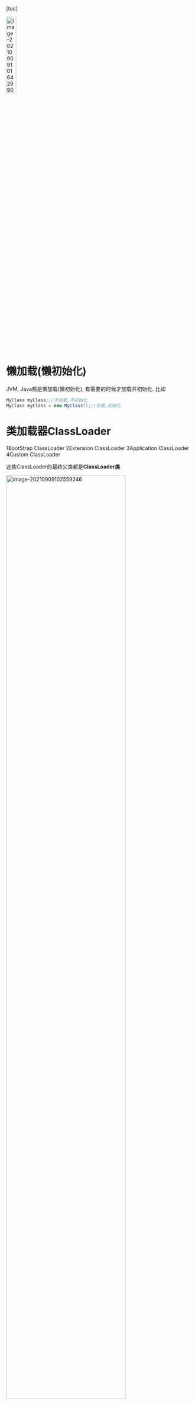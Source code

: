 [toc]

<img src="imgs/image-20210909101642990.png" alt="image-20210909101642990" style="width:23%;" />

# 懒加载(懒初始化)

JVM, Java都是懒加载(懒初始化), 有需要的时候才加载并初始化. 比如

```java
MyClass myClass;//不加载,不初始化
MyClass myClass = new MyClass();//加载,初始化
```

# 类加载器ClassLoader

1BootStrap ClassLoader 2Extension ClassLoader 3Application ClassLoader 4Custom ClassLoader

这些ClassLoader的最终父类都是**ClassLoader类**

<img src="imgs/image-20210909102559246.png" alt="image-20210909102559246" style="width:80%;" />

类加载器通过自己的loadClass()方法来加载类(不初始化), 方法是通过findClass()来查找要加载的class在不在自己这一级的类加载器的目录中

## **加载顺序**

加载一个Class类的顺序也是有优先级的，类加载器从最底层开始往上的顺序是这样的

1. BootStrap ClassLoader：rt.jar, 

    只要类.class.getClassLoader()输出**null**则代表是BootStrap加载的.例如sout(String.class.getClassLoader())会输出null

2. Extension ClassLoader: 加载扩展的jar包

3. App ClassLoader：指定的classpath下面的jar包

    自定义的class类 也是app 加载的

    ![image-20210909104226363](imgs/image-20210909104226363.png)

4. Custom ClassLoader：自定义的**类加载器**, (**不是自定义类的加载器!**)

    extends ClassLoader类, **重写findClass()**方法, 来找目录中的.class文件

    ![image-20210909113925493](imgs/image-20210909113925493.png)

    ![image-20210909113955403](imgs/image-20210909113955403.png)

## **双亲委派机制**

![image-20210909105341883](imgs/image-20210909105341883.png)

当一个类收到了加载请求时，它是不会先自己去尝试加载的，而是**委派给父类**去完成，比如我现在要new一个Person，这个Person是我们自定义的类，如果我们要加载它，就会先委派App ClassLoader -> 找其父类Extension ClassLoader -> 找其父类BootStrap ClassLoader,**只有当父类加载器都反馈自己无法完成这个请求（也就是父类加载器都没有找到加载所需的Class）时，子类加载器才会自行尝试加载**

为什么使用双亲委派机制? 加载位于rt.jar包中的类(比如String类)时不管是哪个加载器加载，最终都会委托到BootStrap ClassLoader进行加载，**这样保证了使用不同的类加载器得到的都是同一个结果, 比如自定义的java.lang.String就不会由App ClassLoader加载,只会用BootStrap ClassLoader加载保证了安全。**

其实这个也是一个隔离的作用，避免了我们的代码影响了JDK的代码，比如                               

```java
package java.lang;
public class String {
  	public String toString(){
      return "hello";
    }
  	public static void main(String[] args){
      String s = new String();
      s.toString();
    }
}
```

这种时候，我们的代码肯定会报错，因为在加载的时候其实是找到了**rt.jar中的String.class**，然后发现这也没有main方法

## 区别父加载器, 类加载器的加载器, 类加载器的父类加载器

父加载器 是第5行, 加载这个class的加载器

类加载器的加载器 是第6行代码, 所有类加载器都是由BootStrap加载来的, 所以输出null

类加载器的父类加载器 是第7行代码, app父类加载器是ext

![image-20210909110306297](imgs/image-20210909110306297.png)

## 反射底层的原理就是通过类加载器动态加载class

反射中,通过ClassLoader类 来获取class对象(不初始化):

```java
Class clazz = ClassLoader.loadClass("cn.javaguide.TargetObject");
```

举个例子, 我们可用**自定义class**的**ClassLoader(即App ClassLoader)的loadClass()方法**来加载另一个自定义class(不初始化):

```java
Class clazz = myClass1.class.getClassLoader().loadClass(com.stiee.myClass2);
```



# Java内存区域

## 运行时数据区域

1.8之前

<img src="imgs/JVM%E8%BF%90%E8%A1%8C%E6%97%B6%E6%95%B0%E6%8D%AE%E5%8C%BA%E5%9F%9F.png" alt="img" style="width:50%;" />

1.7: **字符串常量池**从方法区移到**堆**中, 这里**没有提到运行时常量池**,也就是说字符串常量池被单独拿到堆,**运行时常量池剩下的东西还在方法区**, 也就是 hotspot 中的**永久代** 。

1.8: hotspot **移除了永久代**用**元空间**(Metaspace)代替, 这时候**字符串常量池还在堆**, **运行时常量池还在方法区**, 只不过**方法区**的实现从**永久代**变成了**元空间**(Metaspace)

<img src="imgs/Java%E8%BF%90%E8%A1%8C%E6%97%B6%E6%95%B0%E6%8D%AE%E5%8C%BA%E5%9F%9FJDK1.8.png" alt="img" style="width:50%;" />

**线程私有的：**

- 程序计数器
- 虚拟机栈
- 本地方法栈

**线程共享的：**

- 堆
- 方法区
- 直接内存 (非运行时数据区的一部分)

### 线程私有的

#### 程序计数器

它的**生命周期**随着线程的创建而创建，随着线程的结束而死亡。

**程序计数器主要有两个作用：**

1. 字节码解释器通过改变程序计数器来依次读取指令，从而实现代码的流程控制，如：顺序执行、选择、循环、异常处理。
2. 在多线程的情况下，程序计数器用于记录当前线程执行的位置，从而当线程被切换回来的时候能够知道该线程上次运行到哪儿了。

**注意：程序计数器是唯一一个不会出现 `OutOfMemoryError` 的内存区域.**

#### Java 虚拟机栈

**它的生命周期和线程相同**

在线程创建时虚拟机栈会被创建，每个**java方法**在在执行的同时都会创建一个**栈帧**，用于存放**局部变量表，操作数栈，动态链接，方法出口**等信息。每一个**方法**从调用直至执行完成，都对应着一个**栈帧**在虚拟机栈中**入栈到出栈**的过程。

**每一次函数方法调用都会有一个对应的栈帧被压入 Java 栈，每一个函数调用结束后，都会有一个栈帧被弹出。**

Java 方法有两种返回方式：

1. return 语句。
2. 抛出异常。

不管哪种返回方式都会导致栈帧被弹出。

**局部变量表主要存放了编译期可知的各种数据类型**（boolean、byte、char、short、int、float、long、double）、**对象引用**（reference 类型，它不同于对象本身，可能是一个指向对象起始地址的引用指针，也可能是指向一个代表对象的句柄或其他与此对象相关的位置）。

**Java 虚拟机栈会出现两种错误：`StackOverFlowError` 和 `OutOfMemoryError`。**

- **`StackOverFlowError`：** 若 Java 虚拟机栈的内存大小**不允许**动态扩展，那么当线程请求栈的深度超过当前 Java 虚拟机栈的最大深度的时候，就抛出 StackOverFlowError 错误。

    - 比如一个方法执行100次

        ```java
        public class Test {
            public static void main(String[] args) {
                  method();
            }
        //递归调用导致 StackOverflowError
            public static void method(){
                method();
            }
        }
        ```

        

- **`OutOfMemoryError`：** Java 虚拟机栈的内存大小**可以**动态扩展， 如果虚拟机在动态扩展栈时无法申请到足够的内存空间，则抛出`OutOfMemoryError`异常。

    - 当Java 程序启动一个新线程时，若**没有足够的空间为该线程分配Java虚拟机栈**(一个线程Java栈的大小由-Xss设置决定)，JVM将抛出OutOfMemoryError异常。

![img](imgs/%E3%80%8A%E6%B7%B1%E5%85%A5%E7%90%86%E8%A7%A3%E8%99%9A%E6%8B%9F%E6%9C%BA%E3%80%8B%E7%AC%AC%E4%B8%89%E7%89%88%E7%9A%84%E7%AC%AC2%E7%AB%A0-%E8%99%9A%E6%8B%9F%E6%9C%BA%E6%A0%88.png)

#### 本地方法栈

和虚拟机栈所发挥的作用非常相似，区别是： **虚拟机栈为虚拟机执行 Java 方法 （也就是字节码）服务，而本地方法栈则为虚拟机使用到的 Native 方法服务。** 在 HotSpot 虚拟机中和 Java 虚拟机栈合二为一。

本地方法被执行的时候，在本地方法栈也会创建一个栈帧，用于存放该本地方法的局部变量表、操作数栈、动态链接、出口信息。

方法执行完毕后相应的栈帧也会出栈并释放内存空间，也会出现 `StackOverFlowError` 和 `OutOfMemoryError` 两种错误(原因同上)。

### 线程共享的

#### 堆

Java 虚拟机所管理的内存中最大的一块，Java 堆是所有线程共享的一块内存区域，在虚拟机启动时创建。**堆存放<u>对象实例</u>，几乎所有的对象实例以及数组都在这里分配内存。**

> 从 JDK 1.7 开始已经默认开启逃逸分析，如果某些方法中的**对象引用**没有被返回或者**未被外面使用（也就是未逃逸出去）**，那么对象可以直接在**栈**上**分配内存**, 减小**堆**内存的使用;
>
> 逃逸分析的优化:
>
> ```java
> StringBuilder sb = new StringBuilder("abc");
> 
> return sb;
> //可以改为：
> return sb.toString();
> ```
>
> 这是一种优化案例，把 StringBuilder 变量控制在了当前方法之内，没有逃出当前方法作用域。
>
> 通过[**逃逸分析**](http://mp.weixin.qq.com/s?__biz=MzI3ODcxMzQzMw==&mid=2247489776&idx=1&sn=74a93cea618aec7ff5af173f9b6a0626&chksm=eb539dc6dc2414d09a6277579edda97648ab42cce2da846746d7d85f65a3a250b412eb4a6d8b&scene=21#wechat_redirect)还能实现同步消除（synchronization elision），举个例子：
>
> ```java
> private void someMethod() {
>     Object lockObject = new Object();
>     synchronized (lockObject) {
>       System.out.println(lockObject.hashCode());
>     }
> }
> ```
>
> lockObject这个锁对象的生命期只在someMethod()方法中，并不存在多线程访问的问题，所以synchronized块并无意义，会被优化掉：
>
> ```java
> private void someMethod() {
>     Object lockObject = new Object();
>     System.out.println(lockObject.hashCode());
> }
> ```

Java 堆是垃圾收集器管理的主要区域，因此也被称作**GC 堆（Garbage Collected Heap）**。从垃圾回收的角度，由于现在收集器基本都采用分代垃圾收集算法，所以 Java 堆还可以细分为：**新生代,老年代**；新生代又可分为：Eden 区、From Survivor区、To Survivor 区。**进一步划分的目的是更好地回收内存，或者更快地分配内存。**

在 JDK 7 版本及 JDK 7 版本之前，堆内存被通常分为下面三部分：

1. 新生代内存(Young Generation)
2. 老生代(Old Generation)
3. 永生代(Permanent Generation)

<img src="imgs/JVM%E5%A0%86%E5%86%85%E5%AD%98%E7%BB%93%E6%9E%84-JDK7.png" alt="JVM堆内存结构-JDK7" style="width:50%;" />

JDK 8 版本之后方法区（HotSpot 的永久代）被彻底移除了（JDK1.7 就已经开始了），取而代之是**元空间**，元空间使用的是直接内存。

<img src="imgs/JVM%E5%A0%86%E5%86%85%E5%AD%98%E7%BB%93%E6%9E%84-jdk8.png" alt="JVM堆内存结构-JDK8" style="width:50%;" />

**上图所示的 Eden 区、两个 Survivor 区都属于新生代（为了区分，这两个 Survivor 区域按照顺序被命名为 from 和 to），中间一层属于老年代。**

大部分情况，对象都会首先在 Eden 区域分配，在一次新生代垃圾回收后，如果对象还存活，则会进入 s0 或者 s1，并且对象的年龄还会加 1(Eden 区->Survivor 区后对象的初始年龄变为 1)，当它的年龄增加到一定程度（默认为 15 岁），就会被晋升到老年代中。对象晋升到老年代的年龄阈值，可以通过参数 `-XX:MaxTenuringThreshold` 来设置。

> **🐛 修正（参见：[issue552](https://github.com/Snailclimb/JavaGuide/issues/552)）** ：“Hotspot 遍历所有对象时，按照年龄从小到大对其所占用的大小进行累积，当累积的某个年龄大小超过了 survivor 区的一半时，取这个年龄和 MaxTenuringThreshold 中更小的一个值，作为新的晋升年龄阈值”。
>
> **动态年龄计算的代码如下**
>
> ```java
> uint ageTable::compute_tenuring_threshold(size_t survivor_capacity) {
> 	//survivor_capacity是survivor空间的大小
>     size_t desired_survivor_size = (size_t)((((double) 					survivor_capacity)*TargetSurvivorRatio)/100);
>     size_t total = 0;
>     uint age = 1;
> while (age < table_size) {
>     total += sizes[age];//sizes数组是每个年龄段对象大小
>     if (total > desired_survivor_size) break;
>     		age++;
> }
> uint result = age < MaxTenuringThreshold ? age : MaxTenuringThreshold;
> 	...
> }
> ```
>
> 

堆这里最容易出现的就是 **OutOfMemoryError** 错误，并且出现这种错误之后的表现形式还会有几种，比如：

1. **`java.lang.OutOfMemoryError: GC Overhead Limit Exceeded`** ： 当 JVM 花太多时间执行垃圾回收并且只能回收很少的堆空间时，就会发生此错误。
2. **`java.lang.OutOfMemoryError: Java heap space`** :假如在创建新的对象时, 堆内存中的空间不足以存放新创建的对象, 就会引发此错误。(和配置的最大堆内存有关，且受制于物理内存大小。最大堆内存可通过`-Xmx`参数配置，若没有特别配置，将会使用默认值，详见：[Default Java 8 max heap size](https://stackoverflow.com/questions/28272923/default-xmxsize-in-java-8-max-heap-size))
3. ......

#### 方法区(永久代)

方法区与 Java 堆一样，是各个线程共享的内存区域，它用于存储已被虚拟机加载的**类信息、常量、静态变量、即时编译器编译后的代码**等数据。虽然 **Java 虚拟机规范把方法区描述为堆的一个逻辑部分**，但是它却有一个别名叫做 **Non-Heap（非堆）**，目的应该是与 Java 堆区分开来。

方法区无法满足内存分配需求时，会抛出 OutOfMemoryError 异常。

**方法区也被称为永久代**。很多人都会分不清方法区和永久代的关系，为此我也查阅了文献。

##### 2.5.1 方法区和永久代的关系

> 《Java 虚拟机规范》只是规定了有方法区这么个概念和它的作用，并没有规定如何去实现它。那么，在不同的 JVM 上方法区的实现肯定是不同的了。 **方法区和永久代的关系很像 Java 中接口和类的关系，类实现了接口，而永久代就是 HotSpot 虚拟机对虚拟机规范中方法区的一种实现方式。** 也就是说，永久代是 HotSpot 的概念，方法区是 Java 虚拟机规范中的定义，是一种规范，而永久代是一种实现，一个是标准一个是实现，其他的虚拟机实现并没有永久代这一说法。

##### 2.5.2 常用参数

JDK 1.8 之前永久代还没被彻底移除的时候通常通过下面这些参数来调节方法区大小

```
-XX:PermSize=N //方法区 (永久代) 初始大小
-XX:MaxPermSize=N //方法区 (永久代) 最大大小,超过这个值将会抛出 OutOfMemoryError 异常:java.lang.OutOfMemoryError: PermGen
```

相对而言，**垃圾收集行为在这个区域是比较少出现的**，但并非数据进入方法区后就“永久存在”了。

JDK 1.8 的时候，方法区（HotSpot 的永久代）被彻底移除了（JDK1.7 就已经开始了），取而代之是元空间，元空间使用的是直接内存。

下面是一些常用参数：

```
-XX:MetaspaceSize=N //设置 Metaspace 的初始（和最小大小）
-XX:MaxMetaspaceSize=N //设置 Metaspace 的最大大小
```

与永久代很大的不同就是，如果不指定大小的话，随着更多类的创建，**虚拟机会耗尽所有可用的系统内存。**

##### 2.5.3 为什么要将永久代 (PermGen) 替换为元空间 (MetaSpace) 呢?

下图来自《深入理解 Java 虚拟机》第 3 版 2.2.5

![img](imgs/68747470733a2f2f696d672d626c6f672e6373646e696d672e636e2f32303231303432353133343530383131372e706e67.png)

1. 整个永久代有一个 JVM 本身设置的固定大小上限，无法进行调整，而**元空间使用的是直接内存**，受本机可用内存的限制，虽然元空间仍旧可能溢出，但是比原来出现的几率会更小。

    > 当元空间溢出时会得到如下错误： `java.lang.OutOfMemoryError: MetaSpace`

你可以使用 `-XX：MaxMetaspaceSize` 标志设置最大元空间大小，默认值为 unlimited，这意味着它只受系统内存的限制。`-XX：MetaspaceSize` 调整标志定义元空间的初始大小如果未指定此标志，则 Metaspace 将根据运行时的应用程序需求动态地重新调整大小。

1. 元空间里面存放的是类的元数据，这样加载多少类的元数据就不由 `MaxPermSize` 控制了, 而由系统的实际可用空间来控制，这样能加载的类就更多了。
2. 在 JDK8，合并 HotSpot 和 JRockit 的代码时, JRockit 从来没有一个叫永久代的东西, 合并之后就没有必要额外的设置这么一个永久代的地方了。

#### 运行时常量池

运行时常量池是**方法区的一部分**。Class 文件中除了有类的版本、字段、方法、接口等描述信息外，还有**常量池表（用于存放编译期生成的各种字面量和符号引用）**

既然运行时常量池是方法区的一部分，自然受到方法区内存的限制，当常量池无法再申请到内存时会抛出 **OutOfMemoryError** 错误。

> **🐛 修正（参见：[issue747](https://github.com/Snailclimb/JavaGuide/issues/747)，[reference](https://blog.csdn.net/q5706503/article/details/84640762)）** ：
>
> 1. **JDK1.7 之前运行时常量池逻辑包含字符串常量池存放在方法区, 此时 hotspot 虚拟机对方法区的实现为永久代**
> 2. **JDK1.7 <u>字符串常量池</u>被从方法区拿到了堆中, 这里没有提到运行时常量池,也就是说字符串常量池被单独拿到堆,<u>运行时常量池剩下的东西还在方法区</u>, 也就是 hotspot 中的永久代 。**
> 3. **JDK1.8 hotspot 移除了永久代用元空间(Metaspace)取而代之, 这时候字符串常量池还在堆, 运行时常量池还在方法区, 只不过方法区的实现从永久代变成了元空间(Metaspace)**

相关问题：JVM 常量池中存储的是对象还是引用呢？： https://www.zhihu.com/question/57109429/answer/151717241 by RednaxelaFX

#### 直接内存

**直接内存并不是虚拟机运行时数据区的一部分，也不是虚拟机规范中定义的内存区域，但是这部分内存也被频繁地使用。而且也可能导致 OutOfMemoryError 错误出现。**

JDK1.4 中新加入的 **NIO(New Input/Output) 类**，引入了一种基于**通道（Channel）与缓存区（Buffer）的 I/O 方式，它可以直接使用 Native 函数库直接分配堆外内存，然后通过一个存储在 Java 堆中的 DirectByteBuffer 对象作为这块内存的引用进行操作。这样就能在一些场景中显著提高性能，因为避免了在 Java 堆和 Native 堆之间来回复制数据**。

**本机直接内存的分配不会受到 Java 堆的限制，但是，既然是内存就会受到本机总内存大小以及处理器寻址空间的限制。**

### [String s1 = new String("abc");这句话创建了几个字符串对象？](https://snailclimb.gitee.io/javaguide/#/docs/java/jvm/Java内存区域?id=_42-string-s1-new-stringquotabcquot这句话创建了几个字符串对象？)

**将创建 1 或 2 个字符串。如果池中已存在字符串常量“abc”，则只会在堆空间创建一个字符串常量“abc”。如果池中没有字符串常量“abc”，那么它将首先在常量池中创建，然后在堆空间中创建，因此将创建总共 2 个字符串对象。**

**验证：**

```java
String s1 = new String("abc");// 堆内存的地址值
String s2 = "abc";
System.out.println(s1 == s2);// 输出 false,因为一个是堆内存，一个是常量池的内存，故两者是不同的。
System.out.println(s1.equals(s2));// 输出 true
```

# HotSpot 虚拟机在Java堆中对象分配布局访问的过程

通过上面的介绍我们大概知道了虚拟机的内存情况，下面我们来详细的了解一下 HotSpot 虚拟机在 Java 堆中对象分配、布局和访问的全过程。

### 创建对象的例子:

[先举个例子 5分30秒开始](https://www.bilibili.com/video/BV1AP4y1W7un?p=30):

```java
class C1 {
  	public static int count = 2;
  	public static C1 c1 = new C1();
  	private C1(){
      	count++;
    }
}
class C2 {
  	public static C2 c2 = new C2();
  	public static int count = 2;
  	private C2(){
      	count++;
    }
}
public class myClass{
  	public static void main(String[] args){
      	System.out.println(C1.count);//3
      	System.out.println(C2.count);//2
    }
}
```

C1中:

- **C1**, 刚被加载,没new的时候, count先被赋**初始化零值0**;
- **new C1()**, 的时候 **执行static方法**count被赋**初始值2**
- 然后**new C1()**调用Constructor C1()函数将count++, count被赋值**3**;
- 输出3

C2中:

- **C2 c2**, 刚创建, count被赋**初始化零值**0;
- **new C2()** 调用Constructor C2()函数将count++, count被赋值**1**;
- **执行static方法** count被赋**初始值2**;
- 输出2



### 对象的创建步骤 String s = new String("abc");

下图便是 Java 对象的创建过程，我建议最好是能默写出来，并且要掌握每一步在做什么。 ![Java创建对象的过程](imgs/Java%E5%88%9B%E5%BB%BA%E5%AF%B9%E8%B1%A1%E7%9A%84%E8%BF%87%E7%A8%8B.png)

#### Step1:类加载检查

虚拟机遇到一条 **new** 指令时，首先将去检查这个指令的参数是否能在**常量池中定位到这个类的符号引用**，并且检查这个**符号引用**代表的**类**是否已被**加载、解析和初始化过**。如果没有，那必须先执行相应的类加载过程。

#### Step2:分配内存

在**类加载检查**通过后，接下来虚拟机将为新生对象**分配内存**。对象所需的内存大小在类加载完成后便可确定，为对象分配空间的任务等同于把一块确定大小的内存从 Java 堆中划分出来。**分配方式**有 **“指针碰撞”** 和 **“空闲列表”** 两种，**选择哪种分配方式由 Java 堆是否规整决定，而 Java 堆是否规整又由所采用的垃圾收集器是否带有压缩整理功能决定**。

**内存分配的两种方式：（补充内容，需要掌握）**

![image-20210908162553659](imgs/image-20210908162553659-1089555.png)

选择以上两种方式中的哪一种，取决于 Java 堆内存是否规整。而 Java 堆内存是否规整，取决于 GC 收集器的算法是"**标记-清除**"，还是"**标记-整理**"（也称作"标记-压缩"），值得注意的是，**复制算法内存也是规整的**

**内存分配并发问题（补充内容，需要掌握）**

在创建对象的时候有一个很重要的问题，就是线程安全，因为在实际开发过程中，创建对象是很频繁的事情，作为虚拟机来说，必须要保证线程是安全的，通常来讲，虚拟机采用两种方式来保证线程安全：

- **CAS+自旋：** CAS 是乐观锁的一种实现方式。所谓乐观锁就是，每次不加锁而是假设没有冲突而去完成某项操作，如果因为冲突失败就重试，直到成功为止。**虚拟机采用 CAS 配上失败重试的方式保证更新操作的原子性。**
- **TLAB：** 为每一个线程预先在 Eden 区分配一块儿内存，JVM 在给线程中的对象分配内存时，首先在 TLAB 分配，当对象大于 TLAB 中的剩余内存或 TLAB 的内存已用尽时，再采用上述的 CAS 进行内存分配

#### Step3:初始化零值

内存分配完成后，虚拟机需要将分配到的**内存空间都初始化为零值**（不包括对象头），这一步操作**保证了对象的实例字段在 Java 代码中可以不赋初始值就直接使用**，程序能访问到这些字段的数据类型所对应的零值。

#### Step4:设置对象头(mark word?)

初始化零值完成之后，**虚拟机要对对象进行必要的设置**，例如这个对象是**哪个类的实例、如何才能找到类的元数据信息、对象的哈希码、对象的 GC 分代年龄**等信息。 **这些信息存放在对象头中。** 另外，根据虚拟机当前运行状态的不同，如是否启用**偏向锁**等，对象头会有不同的设置方式。

#### Step5:执行 init 方法(初始化方法)

在上面工作都完成之后，从虚拟机的视角来看，一个新的对象已经产生了，但从 Java 程序的视角来看，对象创建才刚开始，`<init>` 方法还没有执行，所有的字段都还为零。所以一般来说，执行 new 指令之后会接着执行 `<init>` 方法，把对象按照程序员的意愿进行初始化，这样一个真正可用的对象才算完全产生出来。

### 3.2 对象的内存布局

在 Hotspot 虚拟机中，对象在内存中的布局可以分为 3 块区域：**对象头**、**实例数据**和**对齐填充**。

**Hotspot 虚拟机的对象头包括两部分信息**，**第一部分用于存储对象自身的运行时数据**（哈希码、GC 分代年龄、锁状态标志等等），**另一部分是类型指针**，即对象指向它的类元数据的指针，虚拟机通过这个指针来确定这个对象是那个类的实例。

**实例数据部分是对象真正存储的有效信息**，也是在程序中所定义的各种类型的字段内容。

**对齐填充部分不是必然存在的，也没有什么特别的含义，仅仅起占位作用。** 因为 Hotspot 虚拟机的自动内存管理系统要求对象起始地址必须是 8 字节的整数倍，换句话说就是对象的大小必须是 8 字节的整数倍。而对象头部分正好是 8 字节的倍数（1 倍或 2 倍），因此，当对象实例数据部分没有对齐时，就需要通过对齐填充来补全。

### 3.3 对象的访问定位

建立对象就是为了使用对象，我们的 Java 程序通过栈上的 reference 数据来操作堆上的具体对象。对象的访问方式由虚拟机实现而定，目前主流的访问方式有**① 使用句柄**和**② 直接指针**两种：

1. **句柄：** 如果使用句柄的话，那么 Java 堆中将会划分出一块内存来作为句柄池，reference 中存储的就是对象的句柄地址，而句柄中包含了对象实例数据与类型数据各自的具体地址信息；

    ![对象的访问定位-使用句柄](imgs/%E5%AF%B9%E8%B1%A1%E7%9A%84%E8%AE%BF%E9%97%AE%E5%AE%9A%E4%BD%8D-%E4%BD%BF%E7%94%A8%E5%8F%A5%E6%9F%84.png)

2. **直接指针：** 如果使用直接指针访问，那么 Java 堆对象的布局中就必须考虑如何放置访问类型数据的相关信息，而 reference 中存储的直接就是对象的地址。

![对象的访问定位-直接指针](https://github.com/Snailclimb/JavaGuide/raw/master/docs/java/jvm/pictures/java%E5%86%85%E5%AD%98%E5%8C%BA%E5%9F%9F/%E5%AF%B9%E8%B1%A1%E7%9A%84%E8%AE%BF%E9%97%AE%E5%AE%9A%E4%BD%8D-%E7%9B%B4%E6%8E%A5%E6%8C%87%E9%92%88.png)

**这两种对象访问方式各有优势。使用句柄来访问的最大好处是 reference 中存储的是稳定的句柄地址，在对象被移动时只会改变句柄中的实例数据指针，而 reference 本身不需要修改。使用直接指针访问方式最大的好处就是速度快，它节省了一次指针定位的时间开销。**

# JVM垃圾回收

Java 的自动内存管理主要是针对对象内存的回收和对象内存的分配。同时，Java 自动内存管理最核心的功能是 **堆** 内存中对象的分配与回收。

![image-20210908165443302](imgs/image-20210908165443302-1091285.png)

<img src="imgs/image-20210909090645691.png" alt="image-20210909090645691" style="width:50%;" />

目前主流的垃圾收集器都会采用分代回收算法，因此需要将堆内存分为新生代和老年代，这样我们就可以根据各个年代的特点选择合适的垃圾收集算法。

## JVM内存分配及判定代

### 对象优先在 eden 区分配

大多数情况下，对象在新生代中 eden 区分配。

当 eden 区没有足够空间进行分配时，虚拟机将发起一次 Minor GC, GC 期间虚拟机又发现当前数组无法存入 Survivor 幸存者区空间，所以只好通过 **分配担保机制** 把新生代的对象提前转移到老年代中去，老年代上的空间足够存放 当前数组，所以不会出现 Full GC。执行 Minor GC 后，后面分配的对象如果能够存在 eden 区的话，还是会在 eden 区分配内存

### 大对象直接进入老年代

大对象就是需要大量连续内存空间的对象（比如：字符串、数组）。

**为什么要这样呢？**

为了避免为大对象分配内存时由于分配担保机制带来的复制而降低效率。

### 长期存活的对象将进入老年代

既然虚拟机采用了分代收集的思想来管理内存，那么内存回收时就必须能识别哪些对象应放在新生代，哪些对象应放在老年代中。为了做到这一点，虚拟机给每个对象一个对象年龄（Age）计数器。

**如果对象在 Eden 出生并经过第一次 Minor GC 后仍然能够存活，并且能被 Survivor 容纳的话，将被移动到 Survivor 空间中，并将对象年龄设为 1. 对象在 Survivor 中每熬过一次 MinorGC,年龄就增加 1 岁，当它的年龄增加到一定程度（默认为 15 岁），就会被晋升到老年代中。对象晋升到老年代的年龄阈值，可以通过参数 `-XX:MaxTenuringThreshold` 来设置。**

## 判断对象死亡的方法

### 引用类型(强软弱虚-强度逐渐减弱)

无论是通过**引用计数法**判断对象引用数量，还是通过**可达性分析法**判断对象的**引用链**是否可达，判定对象的存活都与“引用”有关。

#### **1．(不回收)强引用（StrongReference）**

以前我们使用的大部分引用实际上都是强引用，这是使用最普遍的引用。如果一个对象具有强引用，**垃圾回收器绝不会回收它**。

**当内存空间不足，Java 虚拟机宁愿抛出 OutOfMemoryError 错误，使程序异常终止，也不会靠随意回收具有强引用的对象来解决内存不足问题。**

#### **2．(空间够不收,不够收)软引用（SoftReference）**

**如果内存空间足够，垃圾回收器就不会回收它，如果内存空间不足了，就会回收这些对象的内存。**只要垃圾回收器没有回收它，该对象就可以被程序使用。软引用可用来实现**内存敏感的高速缓存**。

软引用可以和一个引用队列（ReferenceQueue）联合使用，如果软引用所引用的对象被垃圾回收，JAVA 虚拟机就会把这个软引用加入到与之关联的引用队列中。

#### **3．(收)弱引用（WeakReference）**

弱引用与软引用的区别在于：**只具有弱引用的对象拥有更短暂的生命周期**。在垃圾回收器线程扫描它所管辖的内存区域的过程中，一旦发现了只具有弱引用的对象，**不管当前内存空间足够与否，都会回收它的内存**。不过，由于垃圾回收器是一个优先级很低的线程， 因此不一定会很快发现那些只具有弱引用的对象。

弱引用可以和一个引用队列（ReferenceQueue）联合使用，**如果弱引用所引用的对象被垃圾回收，Java 虚拟机就会把这个弱引用加入到与之关联的引用队列中???**。

#### **4．(收)虚引用（PhantomReference）**

"虚引用"顾名思义，就是形同虚设，与其他几种引用都不同，虚引用并不会决定对象的生命周期。如果一个对象仅持有虚引用，那么它就和没有任何引用一样，**在任何时候都可能被垃圾回收。**

**虚引用主要用来跟踪<u>对象被垃圾回收的活动</u>**。

**虚引用与软引用和弱引用的一个区别在于：** **虚引用必须和引用队列（ReferenceQueue）联合使用。**当垃圾回收器准备回收一个对象时，如果发现它还有虚引用，就会在回收对象的内存之前，把这个**虚引用加入到与之关联的引用队列中**。**程序可以通过判断引用队列中是否已经加入了虚引用，来了解被引用的对象是否将要被垃圾回收。程序如果发现某个虚引用已经被加入到引用队列，那么就可以在所引用的对象的内存被回收之前采取必要的行动。**

特别注意，在程序设计中一般**很少使用弱引用与虚引用**，使用**软引用的情况较多**，这是因为**软引用可以加速 JVM 对垃圾内存的回收速度，可以维护系统的运行安全，防止内存溢出（OutOfMemory）等问题的产生**。

### 对象是否可用?引用计数法(循环引用问题)

给对象中添加一个引用计数器，每当有一个地方引用它，计数器就加 1；当引用失效，计数器就减 1；任何时候计数器为 0 的对象就是不可能再被使用的。

**这个方法实现简单，效率高，但是目前主流的虚拟机中并没有选择这个算法来管理内存，其最主要的原因是它很难解决对象之间相互<u>循环引用</u>的问题。** 

所谓对象之间的相互引用问题，如下面代码所示：除了对象 objA 和 objB 相互引用着对方之外，这两个对象之间再无任何引用。但是他们因为互相引用对方，导致它们的引用计数器都不为 0，于是引用计数算法无法通知 GC 回收器回收他们。

```java
public class ReferenceCountingGc {
    Object instance = null;
	public static void main(String[] args) {
		ReferenceCountingGc objA = new ReferenceCountingGc();
		ReferenceCountingGc objB = new ReferenceCountingGc();
		objA.instance = objB;
		objB.instance = objA;
		objA = null;
		objB = null;

	}
}
```

### 对象是否可用? 可达性分析算法

这个算法的基本思想就是通过一系列的称为 **“GC Roots”** 的对象作为起点，从这些节点开始向下搜索，节点所走过的路径称为引用链，当一个对象到 GC Roots 没有任何**引用链**相连的话，则证明此对象是**不可用**的。

![可达性分析算法 ](imgs/72762049.png)

可作为 **GC Roots 的对象**包括下面几种:

- **虚拟机栈**(栈帧中的本地变量表)中引用的对象
- **本地方法栈**(Native 方法)中引用的对象
- **方法区**中**类静态属性**引用的对象
- **方法区**中**常量**引用的对象
- 所有**被同步锁持有**的对象

**GC Roots**是所有Java线程中处于**活跃状态**的**栈帧**, **静态引用**等指向**GC堆里的对象的引用**。换句话说，就是当前所有**正在被调用的方法**的**引用类型的参数/局部变量/临时值**。

### 如何判断一个常量是废弃常量？

运行时常量池(方法区的一部分)主要回收的是废弃的常量。那么，我们如何判断一个常量是废弃常量呢？

> 1. **JDK1.7 之前运行时常量池逻辑包含字符串常量池存放在方法区, 此时 hotspot 虚拟机对方法区的实现为永久代**
> 2. **JDK1.7 字符串常量池被从方法区拿到了堆中, 这里没有提到运行时常量池,也就是说字符串常量池被单独拿到堆,运行时常量池剩下的东西还在方法区, 也就是 hotspot 中的永久代** 。
> 3. **JDK1.8 hotspot 移除了永久代用元空间(Metaspace)取而代之, 这时候字符串常量池还在堆, 运行时常量池还在方法区, 只不过方法区的实现从永久代变成了元空间(Metaspace)**

假如在字符串常量池中存在字符串 "abc"，如果**当前没有任何 String 对象引用该字符串常量**的话，就说明常量 "abc" 就是废弃常量，如果这时发生内存回收的话而且有必要的话，"abc" 就会被系统清理出常量池了。

### 如何判断一个类是无用的类

**方法区**主要回收的是**无用的类**，如果类:

- **该类所有的实例都已经被回收，也就是 Java 堆中不存在该类的任何实例。**
- **加载该类的 `ClassLoader` 已经被回收。**
- **该类对应的 `java.lang.Class` 对象没有在任何地方被引用，无法在任何地方通过反射访问该类的方法。**

虚拟机可以对满足上述 3 个条件的无用类进行回收，这里说的仅仅是“可以”，而并不是和对象一样不使用了就会必然被回收。

### 如何判断是否回收该对象(两次标记对象)

<img src="imgs/%E6%A0%87%E8%AE%B0%E8%BF%87%E7%A8%8B.png" alt="标记过程" style="width:68%;" />

即使在可达性分析法中不可达的对象，也并非是“非死不可”的，这时候它们暂时处于“缓刑阶段”，要真正宣告一个**对象死亡**，至少要经历**两次标记**过程；可达性分析法中**不可达的对象被第一次标记**并且看**此对象是否有必要执行 finalize 方法。当对象没有覆盖 finalize 方法，或 finalize 方法已经被虚拟机调用过时，虚拟机将这两种情况视为没有必要执行finalize方法。**

**被判定为需要执行的对象**将会被放在一个队列中进行**第二次标记**，除非这个对象与**引用链上的任何一个对象建立关联**，否则就会**被真的回收**。

## 垃圾回收算法

### 标记-清除

该算法分为“标记”和“清除”阶段：首先**标记出所有不需要回收的对象**，在标记完成后统一**回收所有没有被标记的对象**。它是最基础的收集算法，后续的算法都是对其不足进行改进得到。

**缺点**:

1. **效率问题**
2. **空间问题（标记清除后会产生大量不连续的碎片）**

<img src="imgs/%E6%A0%87%E8%AE%B0-%E6%B8%85%E9%99%A4%E7%AE%97%E6%B3%95.jpeg" alt="img" style="width:50%;" />

### 标记-复制

为了解决效率问题，“标记-复制”收集算法出现了。它可以将内存分为大小相同的两块，每次使用其中的一块。当这一块的内存使用完后，就将还存活的对象复制到另一块去，然后再把使用的空间一次清理掉。这样就使每次的内存回收都是对内存区间的一半进行回收。

<img src="imgs/90984624.png" alt="复制算法" style="width:50%;" />

**优点**是不会有**空间碎片**，

**缺点**是每次只用得到一半内存。**在对象存活率较高的场景下**（比如老年代那样的环境），需要复制的东西太多，**效率会下降**。

### 标记-整理算法

根据老年代的特点提出的一种标记算法，标记过程仍然与“标记-清除”中的标记一样，但**后续步骤不是直接对可回收对象回收，而是让所有存活的对象向一端移动，然后直接清理掉端边界以外的内存。**

<img src="imgs/%E6%A0%87%E8%AE%B0-%E6%95%B4%E7%90%86.png" alt="标记-整理" style="width:50%;" />

### 分代收集算法

当前虚拟机的垃圾收集都采用分代收集算法，这种算法没有什么新的思想，只是根据对象存活周期的不同将内存分为几块。一般将 java 堆分为新生代和老年代，这样我们就可以根据各个年代的特点选择合适的垃圾收集算法。

**比如在新生代中，每次收集都会有大量对象死去，所以可以选择”标记-复制“算法，只需要付出少量对象的复制成本就可以完成每次垃圾收集。而老年代的对象存活几率是比较高的，而且没有额外的空间对它进行分配担保，所以我们必须选择“标记-清除”或“标记-整理”算法进行垃圾收集。**

**延伸面试问题：** HotSpot 为什么要分为新生代和老年代？

根据上面的对分代收集算法的介绍回答。

## GC的分类

有人这么分:

1. 部分收集 (Partial GC)：
    - 新生代收集（Minor GC / Young GC）：只对新生代进行垃圾收集；
    - 老年代收集（Major GC / Old GC）：只对老年代进行垃圾收集。需要注意的是 Major GC 在有的语境中也用于指代整堆收集(Full GC)；
    - 混合收集（Mixed GC）：对整个新生代和部分老年代进行垃圾收集。

2. 整堆收集 (Full GC)：收集整个 Java 堆和方法区。

也有人这么分:

- 新生代GC（Minor GC）：指发生在新生代的垃圾收集动作，因为Java对象大多都具备朝生夕灭的特性，所以Minor GC非常频繁，一般回收速度也比较快。具体原理见上一篇文章。
- 老年代GC（Major GC / Full GC）：指发生在老年代的GC，出现了Major GC，经常会伴随至少一次的Minor GC（但非绝对的，在Parallel Scavenge收集器的收集策略里就有直接进行Major GC的策略选择过程）。Major GC的速度一般会比Minor GC慢10倍以上。

## [GC垃圾收集器](https://www.cnblogs.com/javastack/archive/2020/06/17/13152564.html)

![image-20210909144403521](imgs/image-20210909144403521.png)

**如果说收集算法是内存回收的方法论，那么垃圾收集器就是内存回收的具体实现。**

**根据具体应用场景选择适合的垃圾收集器**。

### **并行和并发：**

- **并行（Parallel）** ：指**多条垃圾收集线程**并行工作，但此时**用户线程仍然处于等待状态**。
- **并发（Concurrent）**：指用户线程与垃圾收集线程同时执行（但不一定是并行，可能会**交替执行**），**用户程序在继续运行**，而垃圾收集器运行在另一个 CPU 上。

### 吞吐量（Throughput）

吞吐量就是CPU用于运行用户代码的时间与CPU总消耗时间的比值，即

吞吐量 = 运行用户代码时间 /（运行用户代码时间 + 垃圾收集时间）。

假设虚拟机总共运行了100分钟，其中垃圾收集花掉1分钟，那吞吐量就是99%。

### (新生代, 串行) Serial 收集器

**新生代**采用**标记-复制**算法

Serial（串行）收集器是最基本、历史最悠久的垃圾收集器了。大家看名字就知道这个收集器是一个单线程收集器了。它的 **“单线程”** 的意义不仅仅意味着它只会使用一条**垃圾收集线程**去完成垃圾收集工作，更重要的是它在进行垃圾收集工作的时候必须**暂停其他所有的工作线程**（ **"Stop The World"** ），直到它收集结束。

![ Serial 收集器 ](imgs/46873026.png)



**优点**: **简单而高效（与其他收集器的单线程相比）**。Serial 收集器由于没有线程交互的开销，自然可以获得很高的单线程收集效率。

> Serial 收集器对于运行在 Client 模式下的虚拟机来说是个不错的选择。

**缺点**: **需要Stop the World**

### (新生代, 并行) ParNew 收集器

**新生代**采用**标记-复制**算法

**ParNew 收集器其实就是 Serial 收集器的<u>多线程</u>版本，除了使用多线程进行垃圾收集外，其余行为（控制参数、收集算法、回收策略等等）和 Serial 收集器完全一样。**

**ParNew工作时也必须Stop the World.** 图中的并发应该为并行.

![ParNew 收集器 ](imgs/22018368.png)

>  它是许多运行在 Server 模式下的虚拟机的首要选择，除了 Serial 收集器外，只有它能与 CMS 收集器配合工作。

### (新生代, 并行) Parallel Scavenge 收集器

**新生代采用标记-复制算法**

Parallel Scavenge 几乎和 ParNew 一样。 **那么它有什么特别之处呢？**

```shell
-XX:+UseParallelGC

    使用 Parallel 收集器+ 老年代串行

-XX:+UseParallelOldGC

    使用 Parallel 收集器+ 老年代并行
```

**Parallel Scavenge 收集器关注点是吞吐量（高效率的利用 CPU）。CMS 等垃圾收集器的关注点更多的是用户线程的停顿时间（提高用户体验）。所谓吞吐量就是 CPU 中用于运行用户代码的时间与 CPU 总消耗时间的比值。** 

虚拟机会根据当前系统的运行情况收集**性能监控**信息，动态调整这些**参数**以提供**最合适的停顿时间**或者**最大的吞吐量**，这种方式称为**GC自适应的调节策略**（GC Ergonomics）。自适应调节策略也是Parallel Scavenge收集器与ParNew收集器的一个重要区别。

图中的并发应该为并行.

![Parallel Scavenge 收集器 ](imgs/parllel-scavenge%E6%94%B6%E9%9B%86%E5%99%A8.png)

> Parallel Scavenge收集器无法与CMS收集器配合使用，所以在JDK 1.6推出Parallel Old之前，如果新生代选择Parallel Scavenge收集器，老年代只有Serial Old收集器能与之配合使用。

**这是 JDK1.8 默认收集器**

使用 java -XX:+PrintCommandLineFlags -version 命令查看

```
-XX:InitialHeapSize=262921408 -XX:MaxHeapSize=4206742528 -XX:+PrintCommandLineFlags -XX:+UseCompressedClassPointers -XX:+UseCompressedOops -XX:+UseParallelGC
java version "1.8.0_211"
Java(TM) SE Runtime Environment (build 1.8.0_211-b12)
Java HotSpot(TM) 64-Bit Server VM (build 25.211-b12, mixed mode)
```

JDK1.8 默认使用的是 Parallel Scavenge + Parallel Old，如果指定了-XX:+UseParallelGC 参数，则默认指定了-XX:+UseParallelOldGC，可以使用-XX:-UseParallelOldGC 来禁用该功能

### (老年代, 串行) Serial Old 收集器

**老年代**采用**标记-整理**算法。

**Serial 收集器的老年代版本**，它同样是一个单线程收集器。它主要有两大用途：一种用途是在 JDK1.5 以及以前的版本中与 Parallel Scavenge 收集器搭配使用，另一种用途是作为 CMS 收集器的后备方案, 在并发收集发生Concurrent Mode Failure时使用。

### (老年代, 并行) Parallel Old 收集器

**老年代**采用**标记-整理**算法。

**Parallel Scavenge 收集器的老年代版本**。使用多线程。

在**注重吞吐量以及 CPU 资源**的场合，都可以优先考虑 **Parallel Scavenge 收集器和 Parallel Old 收集器**。

### (老年代, 并发) CMS 收集器

CMS 收集器是通过 **“标记-清除”算法**实现的

**CMS（Concurrent Mark Sweep）收集器是一种以获取<u>最短回收停顿时间</u>为目标的收集器。它非常符合在注重用户体验的应用上使用。实现了让垃圾收集线程与用户线程（基本上）同时工作。**

CMS分为四个步骤：

- **初始标记：** **Stop The World**，标记下**<u>直接</u>与 GC Root 相连的对象**，速度很快 ；
- **并发标记：** **同时开启 GC 和用户线程**，用一个**闭包结构去记录可达对象**。但在这个阶段结束，这个闭包结构并**不能保证包含当前所有的可达对象**。因为**用户线程可能会不断的更新引用域**，所以 **GC 线程无法保证可达性分析的实时性**。所以这个算法里会**跟踪记录这些发生引用更新的地方**。
- **重新标记：**  **Stop The World**, 重新标记阶段就是为了**修正并发标记期间因为用户程序继续运行而导致标记产生变动的那一部分对象的标记记录**，这个阶段的停顿时间一般会**比初始标记阶段的时间稍长**，远远比并发标记阶段时间短
- **并发清除：** 开启用户线程，同时 **GC 线程开始对未标记的区域做清扫**。

![CMS 垃圾收集器 ](imgs/CMS%E6%94%B6%E9%9B%86%E5%99%A8.png)

由于整个过程中耗时最长的并发标记和并发清除过程收集器线程都可以与用户线程一起工作, 从总体上来说，CMS收集器的内存回收过程是与用户线程一起并发执行的。

**优点**：**并发收集、低停顿**。

**缺点**：

- 对**CPU资源非常敏感**. 其实，面向并发设计的程序都对CPU资源比较敏感。在并发阶段，它虽然不会导致用户线程**停顿**，但会因为占用CPU资源而导致**应用程序变慢**，总吞吐量会降低。
- 无法处理浮动垃圾（Floating Garbage） 可能出现“**Concurrent Mode Failure**”失败而**导致另一次Full GC**的产生。
- 由于CMS并发清理阶段**用户线程还在运行**着，伴随程序运行自然就还会有**新的垃圾不断产生**。这一部分垃圾就被称为“浮动垃圾”。浮动垃圾出现在标记过程之后，CMS无法再当次收集中处理掉它们，只好**留待下一次GC时再清理掉**。
- CMS收集器不能像其他收集器那样等到老年代几乎完全被填满了再进行收集，需要**预留一部分空间**提供**并发收集的程序使用**。
- **标记-清除**算法导致的**空间碎片**. 空间碎片过多时，将会给**大对象分配**带来很大麻烦，往往出现**老年代空间剩余，但无法找到足够大连续空间来分配当前对象**。

### (新老both, 并发) G1 收集器

**G1 (Garbage-First) 是一款面向服务器的垃圾收集器,主要针对配备多颗处理器及大容量内存的机器. 以极高概率满足 GC <u>停顿时间</u>要求的同时,还具备<u>高吞吐量</u>性能特征.**

G1使用**Region划分内存空间**以及**有优先级的区域回收**方式，保证了G1收集器在**有限的时间内**可以获取尽可能高的**收集效率**。它可以有计划地**避免在整个Java堆中进行全区域的垃圾收集**。G1跟踪各个**Region里面的垃圾堆积的价值大小**（回收所获得的**空间大小**以及回收**所需时间**的经验值），在后台维护一个**优先列表**，每次根据允许的**收集时间**，优先回收**价值最大的Region**。

#### **避免全堆扫描——Remembered Set**

G1把Java堆分为多个Region，就是“化整为零”。但是Region不可能是孤立的，**一个对象分配在某个Region中**，可以与**整个Java堆任意的对象发生引用关系**。在做**可达性分析确定对象是否存活**的时候，需要扫描整个Java堆才能保证准确性，这显然是对GC效率的极大伤害。

为了避免全堆扫描的发生，虚拟机为G1中**每个Region维护了一个与之对应的Remembered Set**。虚拟机发现**程序在对Reference类型的数据进行写操作时**，会产生一个**Write Barrier暂时中断写操作**, **检查Reference引用的对象**是否处于**不同的Region**之中（在分代的例子中就是检查是否**老年代中的对象引用了新生代中的对象**），如果是，便**通过CardTable把相关引用信息记录到被引用对象所属的Region的Remembered Set**之中。当进行内存回收时，在**GC根节点的枚举范围中加入Remembered Set**即可保证不对全堆扫描也不会有遗漏。

如果不计算维护Remembered Set的操作，G1收集器的运作大致可划分为以下几个步骤：

- **初始标记**（Initial Marking） 仅仅**标记GC Roots 能<u>直接</u>关联到的对象**，并且修改TAMS（Nest Top Mark Start）的值，让下一阶段用户程序并发运行时，能在正确的Region中创建对象，此阶段**需要停顿线程**，但耗时很短。
- **并发标记**（Concurrent Marking） 从**GC Root 开始对堆中对象进行<u>可达性分析</u>**，找到**存活对象**，此阶段**耗时较长**，但可**与用户程序并发执行**。
- **最终标记**（Final Marking） 最终标记阶段需要把**Remembered Set Logs**的数据合并到**Remembered Set**中，这阶段**需要停顿线程**，但是可**<u>并行</u>执行**。为了修正在**<u>并发标记期间</u>因用户程序继续运作而导致标记产生变动**的那一部分标记记录，虚拟机将这段时间的**对象变化记录在线程的Remembered Set Logs**里面.
- **筛选回收**（Live Data Counting and Evacuation） **首先对各个Region中的回收价值和成本进行排序，根据用户所期望的GC 停顿是时间来制定回收计划。**此阶段其实也可以做到**与用户程序一起并发执行**，但是因为**只回收一部分Region**，**时间是用户可控制的**，而且停顿用户线程将大幅度提高收集效率。

它具备以下特点：

- **并行与并发**：G1 能充分利用 CPU、多核环境下的硬件优势，使用多个 CPU（CPU 或者 CPU 核心）来**缩短 Stop-The-World 停顿时间**。部分其他收集器原本需要停顿 Java 线程执行的 GC 动作，G1 收集器仍然可以通过**并发的方式让 java 程序继续执行**。
- **分代收集**：虽然 G1 可以不需要其他收集器配合就能独立管理整个 GC 堆，但是还是保留了**分代**的概念。它将整个Java堆划分为多个大小相等的独立区域（**Region**），虽然还保留新生代和老年代的概念，但新生代和老年代不再是物理隔离的了，而都是一部分Region（不需要连续）的集合。
- **空间整合**：G1 从整体来看是基于“**标记-整理**”算法实现的收集器；从局部(两个Region之间)上来看是基于“**标记-复制**”算法实现的。
- **可预测的停顿**：G1 除了追求**低停顿**外，还能建立可预测的停顿时间模型，能让使用者明确指定在一个长度为 M 毫秒的时间片段内。

### 4.8 ZGC 收集器

与 CMS 中的 ParNew 和 G1 类似，ZGC 也采用标记-复制算法，不过 ZGC 对该算法做了重大改进。

在 ZGC 中出现 Stop The World 的情况会更少！

# JVM相关问题

## 为什么用栈不用队列:

套场景: 如果一个A方法内部调用了一个B方法, 肯定要先执行完B方法再继续执行A方法, 即LIFO;

如果是队列FIFO, 则先执行完A方法再执行B方法,但A方法会因为B方法未执行完而被阻塞.







